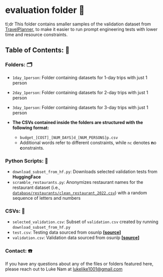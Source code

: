 # **evaluation** folder 📂

tl;dr This folder contains smaller samples of the validation dataset from [TravelPlanner](https://github.com/OSU-NLP-Group/TravelPlanner), to make it easier to run prompt engineering tests with lower time and resource constraints.

## **Table of Contents: 📔**

### **Folders: 🗂️**
- `1day_1person`: Folder containing datasets for 1-day trips with just 1 person
- `2day_1person`: Folder containing datasets for 2-day trips with just 1 person
- `3day_1person`: Folder containing datasets for 3-day trips with just 1 person

- **The CSVs contained inside the folders are structured with the following format:**
  - `budget_[COST]_[NUM_DAYS]d_[NUM_PERSONS]p.csv`
  - Additional words refer to different constraints, while `nc` denotes **n**o **c**onstraints.

### **Python Scripts: 🐍**
- `download_subset_from_hf.py`: Downloads selected validation tests from **HuggingFace**
- `scramble_restaurants.py`: Anonymizes restaurant names for the restaurant dataset (i.e., [`database/restaurants/clean_restaurant_2022.csv`](../database/restaurants/clean_restaurant_2022.csv)) with a random sequence of letters and numbers

### **CSVs: 📝**
- `selected_validation.csv`: Subset of `validation.csv` created by running `download_subset_from_hf.py`
- `test.csv`: Testing data sourced from osunlp **[[source](https://huggingface.co/datasets/osunlp/TravelPlanner/viewer/test/test)]**
- `validation.csv`: Validation data sourced from osunlp **[[source](https://huggingface.co/datasets/osunlp/TravelPlanner/viewer/validation)]**

### **Contact: ☎️**
If you have any questions about any of the files or folders featured here, please reach out to Luke Nam at [lukelike1001@gmail.com](mailto:lukelike1001@gmail.com)
